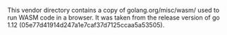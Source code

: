 This vendor directory contains a copy of golang.org/misc/wasm/ used to
run WASM code in a browser. It was taken from the release version of
go 1.12 (05e77d41914d247a1e7caf37d7125ccaa5a53505).
